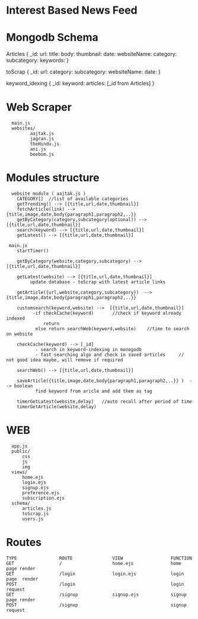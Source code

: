 # Interest Based News Feed


# Mongodb Schema
  Articles {
           _id:
           url:
           title:
           body:
           thumbnail:
           date:
           websiteName:
           category:
           subcategory:
           keywords:
           }
           
   toScrap {
           _id:
           url:
           category:
           subcategory:
           websiteName:
           date:
           }
           
   keyword_idexing {
                    _id:
                    keyword:
                    articles: [_id from Articles]
                   }
                   
 # Web Scraper
    
      main.js  
      websites/ 
             aajtak.js
             jagran.js
             theHindu.js
             ani.js
             beebom.js
             
   # Modules structure
      
      website module ( aajtak.js )
        CATEGORY[]  //list of available categories
        getTrending() --> [{title,url,date,thumbnail}]
        fetchArticle(link) --> {title,image,date,body{paragraph1,paragraph2,..}}
        getByCategory(category,subcategory(optional)) --> [{title,url,date,thumbnail}]
        search(keyword) --> [{title,url,date,thumbnail}]
        getLatest() --> [{title,url,date,thumbnail}]
        
     main.js
        startTimer()
        
        getByCategory(website,category,subcategory) --> [{title,url,date,thumbnail}]
        
        getLatest(website) --> [{title,url,date,thumbnail}]
             update database - toScrap with latest article links
             
        getArticle({url,website,category,subcategory})  --> {title,image,date,body{paragraph1,paragraph2,..}}   
        
        customsearch(keyword,website) -->  [{title,url,date,thumbnail}]       
              -if checkCache(keyword)       //check if keyword already indexed
                  return 
               else return searchWeb(keyword,website)    //time to search on website
               
        checkCache(keyword) --> [_id]   
               - search in keyword-indexing in monogodb
               - fast searching algo and check in saved articles     // not good idea maybe, will remove if required
               
        searchWeb() --> [{title,url,date,thumbnail}]
        
        saveArticle({title,image,date,body{paragraph1,paragraph2,..}} )  --> boolean
               find keyword from aricle and add them as tag
               
        timerGetLatest(website,delay)   //auto recall after period of time
        timerGetArticle(website,delay)
      
  # WEB
      
      app.js
      public/
          css
          js
          img
      views/
          home.ejs
          login.ejs
          signup.ejs
          preference.ejs
          subscription.ejs
      schema/
          articles.js
          toScrap.js
          users.js
          
   # Routes
    TYPE                ROUTE               VIEW                  FUNCTION                
    GET                 /                   home.ejs              home page render
    GET                 /login              login.ejs             login page  render
    POST                /login                                    login request
    GET                 /signup             signup.ejs            signup page render
    POST                /signup                                   signup request
    
    
   

  
   
